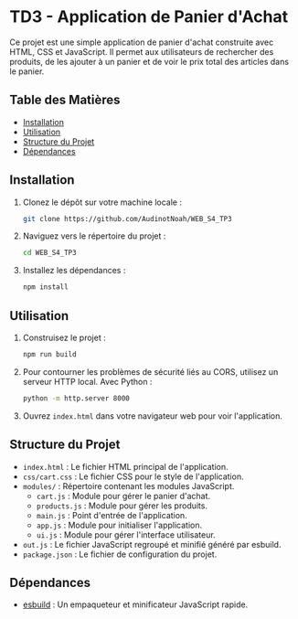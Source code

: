 # TD3 - Application de Panier d'Achat

Ce projet est une simple application de panier d'achat construite avec HTML, CSS et JavaScript. Il permet aux utilisateurs de rechercher des produits, de les ajouter à un panier et de voir le prix total des articles dans le panier.

## Table des Matières

- [Installation](#installation)
- [Utilisation](#utilisation)
- [Structure du Projet](#structure-du-projet)
- [Dépendances](#dépendances)

## Installation

1. Clonez le dépôt sur votre machine locale :
    ```sh
    git clone https://github.com/AudinotNoah/WEB_S4_TP3
    ```
2. Naviguez vers le répertoire du projet :
    ```sh
    cd WEB_S4_TP3
    ```
3. Installez les dépendances :
    ```sh
    npm install
    ```

## Utilisation

1. Construisez le projet :
    ```sh
    npm run build
    ```
2. Pour contourner les problèmes de sécurité liés au CORS, utilisez un serveur HTTP local. Avec Python :
    ```sh
    python -m http.server 8000
    ```
3. Ouvrez `index.html` dans votre navigateur web pour voir l'application.

## Structure du Projet

- `index.html` : Le fichier HTML principal de l'application.
- `css/cart.css` : Le fichier CSS pour le style de l'application.
- `modules/` : Répertoire contenant les modules JavaScript.
  - `cart.js` : Module pour gérer le panier d'achat.
  - `products.js` : Module pour gérer les produits.
  - `main.js` : Point d'entrée de l'application.
  - `app.js` : Module pour initialiser l'application.
  - `ui.js` : Module pour gérer l'interface utilisateur.
- `out.js` : Le fichier JavaScript regroupé et minifié généré par esbuild.
- `package.json` : Le fichier de configuration du projet.

## Dépendances

- [esbuild](https://esbuild.github.io/) : Un empaqueteur et minificateur JavaScript rapide.
